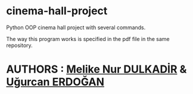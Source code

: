 # cinema-hall-project
Python OOP cinema hall project with several commands.

The way this program works is specified in the pdf file in the same repository.

# AUTHORS : [Melike Nur DULKADİR](https://github.com/Melike-nd) & [Uğurcan ERDOĞAN](https://github.com/ugurcanerdogan)
